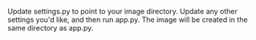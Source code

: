 Update settings.py to point to your image directory. Update any other settings you'd like, and then run app.py. The image will be created in the same directory as app.py. 
